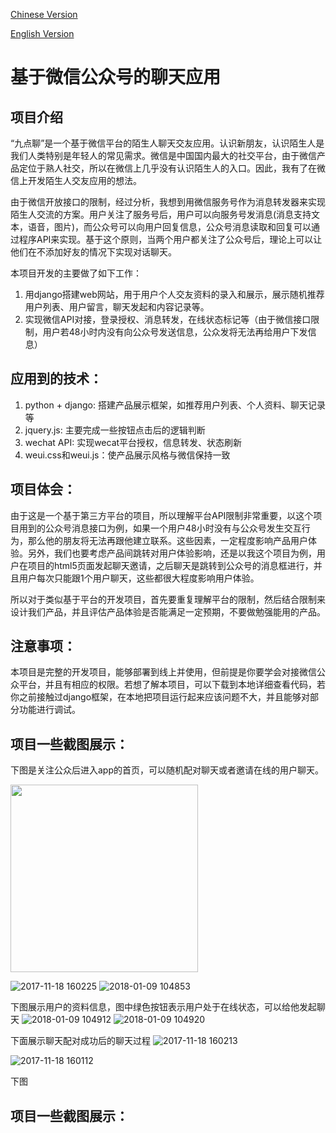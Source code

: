 


[Chinese Version](https://github.com/rosstzc/zdl2/blob/master/README_CH.MD)

[English Version](https://github.com/rosstzc/zdl2/blob/master/README.md)

# 基于微信公众号的聊天应用

## 项目介绍

“九点聊”是一个基于微信平台的陌生人聊天交友应用。认识新朋友，认识陌生人是我们人类特别是年轻人的常见需求。微信是中国国内最大的社交平台，由于微信产品定位于熟人社交，所以在微信上几乎没有认识陌生人的入口。因此，我有了在微信上开发陌生人交友应用的想法。

由于微信开放接口的限制，经过分析，我想到用微信服务号作为消息转发器来实现陌生人交流的方案。用户关注了服务号后，用户可以向服务号发消息(消息支持文本，语音，图片)，而公众号可以向用户回复信息，公众号消息读取和回复可以通过程序API来实现。基于这个原则，当两个用户都关注了公众号后，理论上可以让他们在不添加好友的情况下实现对话聊天。

本项目开发的主要做了如下工作：

1. 用django搭建web网站，用于用户个人交友资料的录入和展示，展示随机推荐用户列表、用户留言，聊天发起和内容记录等。
2. 实现微信API对接，登录授权、消息转发，在线状态标记等（由于微信接口限制，用户若48小时内没有向公众号发送信息，公众发将无法再给用户下发信息）

## 应用到的技术：

1. python + django: 搭建产品展示框架，如推荐用户列表、个人资料、聊天记录等
2. jquery.js: 主要完成一些按钮点击后的逻辑判断
3. wechat API: 实现wecat平台授权，信息转发、状态刷新
4. weui.css和weui.js：使产品展示风格与微信保持一致

## 项目体会：

由于这是一个基于第三方平台的项目，所以理解平台API限制非常重要，以这个项目用到的公众号消息接口为例，如果一个用户48小时没有与公众号发生交互行为，那么他的朋友将无法再跟他建立联系。这些因素，一定程度影响产品用户体验。另外，我们也要考虑产品间跳转对用户体验影响，还是以我这个项目为例，用户在项目的html5页面发起聊天邀请，之后聊天是跳转到公众号的消息框进行，并且用户每次只能跟1个用户聊天，这些都很大程度影响用户体验。

所以对于类似基于平台的开发项目，首先要重复理解平台的限制，然后结合限制来设计我们产品，并且评估产品体验是否能满足一定预期，不要做勉强能用的产品。

## 注意事项：

本项目是完整的开发项目，能够部署到线上并使用，但前提是你要学会对接微信公众平台，并且有相应的权限。若想了解本项目，可以下载到本地详细查看代码，若你之前接触过django框架，在本地把项目运行起来应该问题不大，并且能够对部分功能进行调试。

## 项目一些截图展示：

下图是关注公众后进入app的首页，可以随机配对聊天或者邀请在线的用户聊天。

<img src="https://user-images.githubusercontent.com/5052733/201883426-46086c2e-d28d-4070-83fe-d6076f66ce1b.png" width="300px">

![2017-11-18 160225](https://user-images.githubusercontent.com/5052733/201883426-46086c2e-d28d-4070-83fe-d6076f66ce1b.png)
![2018-01-09 104853](https://user-images.githubusercontent.com/5052733/201883445-772329f2-e62a-46b9-a238-683da537aec0.png)

下图展示用户的资料信息，图中绿色按钮表示用户处于在线状态，可以给他发起聊天
![2018-01-09 104912](https://user-images.githubusercontent.com/5052733/201890832-7908c4d2-5acf-4825-89e2-6c281116a3b8.png)
![2018-01-09 104920](https://user-images.githubusercontent.com/5052733/201890848-a815605f-2b12-4ef5-a67d-07752d4303bc.png)

下面展示聊天配对成功后的聊天过程
![2017-11-18 160213](https://user-images.githubusercontent.com/5052733/201891088-3574e7e9-0b94-4762-8461-a7651e0232d5.png)

![2017-11-18 160112](https://user-images.githubusercontent.com/5052733/201891105-cf1a6d4b-68c7-4667-be65-bbd36786be88.png)


下图

## 项目一些截图展示：
